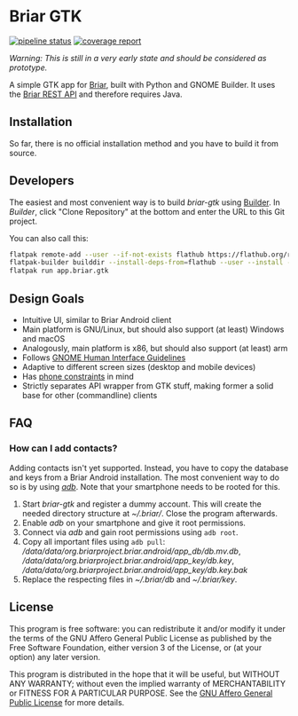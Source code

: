 # Briar GTK

[![pipeline status](https://code.briarproject.org/NicoAlt/briar-gtk/badges/master/pipeline.svg)](https://code.briarproject.org/NicoAlt/briar-gtk/commits/master)
[![coverage report](https://code.briarproject.org/NicoAlt/briar-gtk/badges/master/coverage.svg)](https://code.briarproject.org/NicoAlt/briar-gtk/commits/master)

_Warning: This is still in a very early state and should be considered as prototype._

A simple GTK app for [Briar](https://briar.app), built with Python and GNOME Builder.
It uses the
[Briar REST API](https://code.briarproject.org/briar/briar/blob/master/briar-headless/README.md)
and therefore requires Java.

## Installation

So far, there is no official installation method and
you have to build it from source.

## Developers

The easiest and most convenient way is to build _briar-gtk_ using
[Builder](https://wiki.gnome.org/Apps/Builder).
In _Builder_, click "Clone Repository" at the bottom and
enter the URL to this Git project.

You can also call this:
```bash
flatpak remote-add --user --if-not-exists flathub https://flathub.org/repo/flathub.flatpakrepo
flatpak-builder builddir --install-deps-from=flathub --user --install --force-clean --ccache app.briar.gtk.yaml
flatpak run app.briar.gtk
```

## Design Goals

* Intuitive UI, similar to Briar Android client
* Main platform is GNU/Linux, but should also support (at least) Windows and macOS
* Analogously, main platform is x86, but should also support (at least) arm
* Follows [GNOME Human Interface Guidelines](https://developer.gnome.org/hig/stable/)
* Adaptive to different screen sizes (desktop and mobile devices)
* Has [phone constraints](https://developer.puri.sm/Librem5/Apps/Guides/Design/Constraints.html) in mind
* Strictly separates API wrapper from GTK stuff, making former a solid base for other (commandline) clients

## FAQ

### How can I add contacts?

Adding contacts isn't yet supported. Instead, you have to copy
the database and keys from a Briar Android installation. The most
convenient way to do so is by using
[_adb_](https://developer.android.com/studio/command-line/adb).
Note that your smartphone needs to be rooted for this.

1. Start _briar-gtk_ and register a dummy account. This will create
the needed directory structure at _~/.briar/_. Close the program afterwards.
2. Enable _adb_ on your smartphone and give it root permissions.
3. Connect via _adb_ and gain root permissions using `adb root`.
4. Copy all important files using `adb pull`:
_/data/data/org.briarproject.briar.android/app_db/db.mv.db_,
_/data/data/org.briarproject.briar.android/app_key/db.key_,
_/data/data/org.briarproject.briar.android/app_key/db.key.bak_
5. Replace the respecting files in _~/.briar/db_ and _~/.briar/key_.

## License

This program is free software: you can redistribute it and/or modify
it under the terms of the GNU Affero General Public License as
published by the Free Software Foundation, either version 3 of the
License, or (at your option) any later version.

This program is distributed in the hope that it will be useful,
but WITHOUT ANY WARRANTY; without even the implied warranty of
MERCHANTABILITY or FITNESS FOR A PARTICULAR PURPOSE.  See the
[GNU Affero General Public License](LICENSE.md) for more details.

